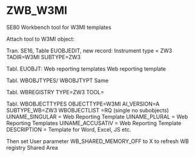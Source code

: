 # ZWB_W3MI
SE80 Workbench tool for W3MI templates

Attach tool to W3MI object:

Tran. SE16, 
Table EUOBJEDIT, new record:
Instrument type = ZW3
TADIR=W3MI
SUBTYPE=ZW3

Tabl. EUOBJT:
Web reporting templates	Web reporting template

Tabl. WBOBJTYPES/ WBOBJTYPT Same

Tabl. WBREGISTRY
TYPE=ZW3
TOOL=

Tabl. WBOBJECTTYPES
OBJECTTYPE=W3MI
AI_VERSION=A
SUBTYPE_WB=ZW3
WBOBJECTLIST	=RQ (single no subobjects)
UINAME_SINGULAR	= Web Reporting Template
UINAME_PLURAL	= Web Reporting Templates
UINAME_ACCUSATIV =	Web Reporting Template
DESCRIPTION	= Template for Word, Excel, JS etc.

Then set User parameter WB_SHARED_MEMORY_OFF to X to refresh WB registry Shared Area
